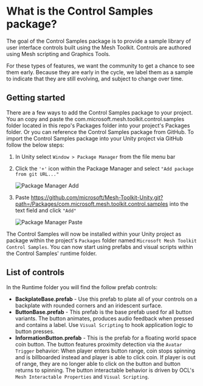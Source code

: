 # What is the Control Samples package?

The goal of the Control Samples package is to provide a sample library of user interface controls built using the Mesh Toolkit. Controls are authored using Mesh scripting and Graphics Tools.

For these types of features, we want the community to get a chance to see them early. Because they are early in the cycle, we label them as a sample to indicate that they are still evolving, and subject to change over time.

## Getting started

There are a few ways to add the Control Samples package to your project. You an copy and paste the com.microsoft.mesh.toolkit.control.samples folder located in this repo's Packages folder into your project's Packages folder. Or you can reference the Control Samples package from GitHub. To import the Control Samples package into your Unity project via GitHub follow the below steps:

1. In Unity select `Window > Package Manager` from the file menu bar

1. Click the `'+'` icon within the Package Manager and select `"Add package from git URL..."`

    ![Package Manager Add](README~/PackageManagerAdd.png)

1. Paste <https://github.com/microsoft/Mesh-Toolkit-Unity.git?path=/Packages/com.microsoft.mesh.toolkit.control.samples> into the text field and click `"Add"`

    ![Package Manager Paste](README~/PackageManagerPaste.png)

The Control Samples will now be installed within your Unity project as package within the project's `Packages` folder named `Microsoft Mesh Toolkit Control Samples`. You can now start using prefabs and visual scripts within the Control Samples' runtime folder.

## List of controls

In the Runtime folder you will find the follow prefab controls:

- **BackplateBase.prefab** - Use this prefab to plate all of your controls on a backplate with rounded corners and an iridescent surface.
- **ButtonBase.prefab** - This prefab is the base prefab used for all button variants. The button animates, produces audio feedback when pressed and contains a label. Use `Visual Scripting` to hook application logic to button presses.
- **InformationButton.prefab** - This is the prefab for a floating world space coin button. The button features proximity detection via the `Avatar Trigger` behavior: When player enters button range, coin stops spinning and is billboarded instead and player is able to click coin. If player is out of range, they are no longer able to click on the button and button returns to spinning. The button interactable behavior is driven by OCL's `Mesh Interactable Properties` and `Visual Scripting`.
